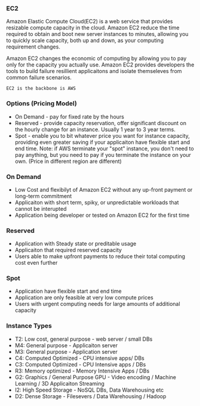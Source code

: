 ### EC2
Amazon Elastic Compute Cloud(EC2) is a web service that provides resizable compute capacity in the cloud. Amazon EC2 reduce the time required to obtain and boot new server instances to minutes, allowing you to quickly scale capacity, both up and down, as your computing requirement changes.

Amazon EC2 changes the economic of computing by allowing you to pay only for the capacity you actually use. Amazon EC2 provides developers the tools to build failure resillient applicaitons and isolate themseleves from common failure scenarios. 

```
EC2 is the backbone is AWS
```

### Options (Pricing Model)
* On Demand - pay for fixed rate by the hours
* Reserved - provide capacity reservation, offer significant discount on the hourly change for an instance. Usually 1 year to 3 year terms. 
* Spot - enable you to bit whatever price you want for instance capacity, providing even greater saving if your applicaiton have flexible start and end time. Note: if AWS terminate your "spot" instance, you don't need to pay anything, but you need to pay if you terminate the instance on your own. (Price in different region are different)

### On Demand
* Low Cost and flexibilyt of Amazon EC2 without any up-front payment or long-term commitment
* Applicaiton with short term, spiky, or unpredictable workloads that cannot be interupted
* Application being developer or tested on Amazon EC2 for the first time

### Reserved
* Application with Steady state or preditable usage
* Applicaiton that required reserved capacity
* Users able to make upfront payments to reduce their total computing cost even further

### Spot
* Application have flexible start and end time
* Application are only feasible at very low compute prices
* Users with urgent computing needs for large amounts of additional capacity

### Instance Types
* T2: Low cost, general purpose - web server / small DBs
* M4: General purpose - Applicaiton server
* M3: General purpose - Application server
* C4: Computed Optimized - CPU intensive apps/ DBs
* C3: Computed Optimized - CPU Intensive apps / DBs
* R3: Memory optimized - Memory Intensive Apps / DBs
* G2: Graphics / General Purpose GPU - Video encoding / Machine Learning / 3D Applicaiton Streaming
* I2: High Speed Storage  - NoSQL DBs, Data Warehousing etc
* D2: Dense Storage - Filesevers / Data Warehousing / Hadoop